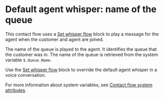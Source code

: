 # Default agent whisper: name of the queue<a name="default-agent-whisper"></a>

This contact flow uses a [Set whisper flow](set-whisper-flow.md) block to play a message for the agent when the customer and agent are joined\. 

The name of the queue is played to the agent\. It identifies the queue that the customer was in\. The name of the queue is retrieved from the system variable `$.Queue.Name`\. 

Use the [Set whisper flow](set-whisper-flow.md) block to override the default agent whisper in a voice conversation\.

For more information about system variables, see [Contact flow system attributes](connect-attrib-list.md#attribs-system-table)\.